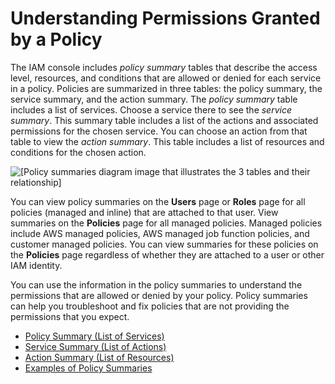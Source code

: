 # Understanding Permissions Granted by a Policy<a name="access_policies_understand"></a>

The IAM console includes *policy summary* tables that describe the access level, resources, and conditions that are allowed or denied for each service in a policy\. Policies are summarized in three tables: the policy summary, the service summary, and the action summary\. The *policy summary* table includes a list of services\. Choose a service there to see the *service summary*\. This summary table includes a list of the actions and associated permissions for the chosen service\. You can choose an action from that table to view the *action summary*\. This table includes a list of resources and conditions for the chosen action\. 

![\[Policy summaries diagram image that illustrates the 3 tables and their relationship\]](http://docs.aws.amazon.com/IAM/latest/UserGuide/images/policy_summaries-diagram.png)

You can view policy summaries on the **Users** page or **Roles** page for all policies \(managed and inline\) that are attached to that user\. View summaries on the **Policies** page for all managed policies\. Managed policies include AWS managed policies, AWS managed job function policies, and customer managed policies\. You can view summaries for these policies on the **Policies** page regardless of whether they are attached to a user or other IAM identity\.

You can use the information in the policy summaries to understand the permissions that are allowed or denied by your policy\. Policy summaries can help you troubleshoot and fix policies that are not providing the permissions that you expect\.


+ [Policy Summary \(List of Services\)](access_policies_understand-policy-summary.md)
+ [Service Summary \(List of Actions\)](access_policies_understand-service-summary.md)
+ [Action Summary \(List of Resources\)](access_policies_understand-action-summary.md)
+ [Examples of Policy Summaries](access_policies_policy-summary-examples.md)